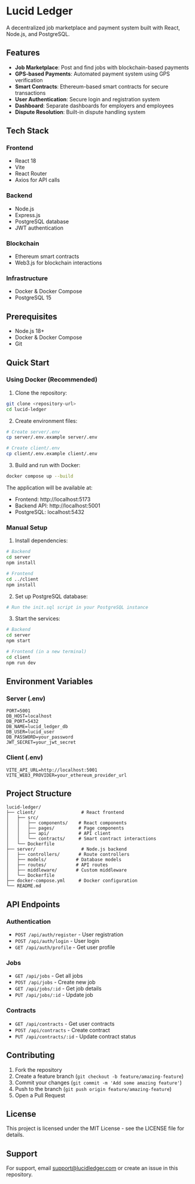 # Lucid Ledger

A decentralized job marketplace and payment system built with React, Node.js, and PostgreSQL.

## Features

- **Job Marketplace**: Post and find jobs with blockchain-based payments
- **GPS-based Payments**: Automated payment system using GPS verification
- **Smart Contracts**: Ethereum-based smart contracts for secure transactions
- **User Authentication**: Secure login and registration system
- **Dashboard**: Separate dashboards for employers and employees
- **Dispute Resolution**: Built-in dispute handling system

## Tech Stack

### Frontend
- React 18
- Vite
- React Router
- Axios for API calls

### Backend
- Node.js
- Express.js
- PostgreSQL database
- JWT authentication

### Blockchain
- Ethereum smart contracts
- Web3.js for blockchain interactions

### Infrastructure
- Docker & Docker Compose
- PostgreSQL 15

## Prerequisites

- Node.js 18+
- Docker & Docker Compose
- Git

## Quick Start

### Using Docker (Recommended)

1. Clone the repository:
```bash
git clone <repository-url>
cd lucid-ledger
```

2. Create environment files:
```bash
# Create server/.env
cp server/.env.example server/.env

# Create client/.env
cp client/.env.example client/.env
```

3. Build and run with Docker:
```bash
docker compose up --build
```

The application will be available at:
- Frontend: http://localhost:5173
- Backend API: http://localhost:5001
- PostgreSQL: localhost:5432

### Manual Setup

1. Install dependencies:
```bash
# Backend
cd server
npm install

# Frontend
cd ../client
npm install
```

2. Set up PostgreSQL database:
```bash
# Run the init.sql script in your PostgreSQL instance
```

3. Start the services:
```bash
# Backend
cd server
npm start

# Frontend (in a new terminal)
cd client
npm run dev
```

## Environment Variables

### Server (.env)
```
PORT=5001
DB_HOST=localhost
DB_PORT=5432
DB_NAME=lucid_ledger_db
DB_USER=lucid_user
DB_PASSWORD=your_password
JWT_SECRET=your_jwt_secret
```

### Client (.env)
```
VITE_API_URL=http://localhost:5001
VITE_WEB3_PROVIDER=your_ethereum_provider_url
```

## Project Structure

```
lucid-ledger/
├── client/                 # React frontend
│   ├── src/
│   │   ├── components/    # React components
│   │   ├── pages/         # Page components
│   │   ├── api/           # API client
│   │   └── contracts/     # Smart contract interactions
│   └── Dockerfile
├── server/                 # Node.js backend
│   ├── controllers/       # Route controllers
│   ├── models/           # Database models
│   ├── routes/           # API routes
│   ├── middleware/       # Custom middleware
│   └── Dockerfile
├── docker-compose.yml     # Docker configuration
└── README.md
```

## API Endpoints

### Authentication
- `POST /api/auth/register` - User registration
- `POST /api/auth/login` - User login
- `GET /api/auth/profile` - Get user profile

### Jobs
- `GET /api/jobs` - Get all jobs
- `POST /api/jobs` - Create new job
- `GET /api/jobs/:id` - Get job details
- `PUT /api/jobs/:id` - Update job

### Contracts
- `GET /api/contracts` - Get user contracts
- `POST /api/contracts` - Create contract
- `PUT /api/contracts/:id` - Update contract status

## Contributing

1. Fork the repository
2. Create a feature branch (`git checkout -b feature/amazing-feature`)
3. Commit your changes (`git commit -m 'Add some amazing feature'`)
4. Push to the branch (`git push origin feature/amazing-feature`)
5. Open a Pull Request

## License

This project is licensed under the MIT License - see the LICENSE file for details.

## Support

For support, email support@lucidledger.com or create an issue in this repository. 